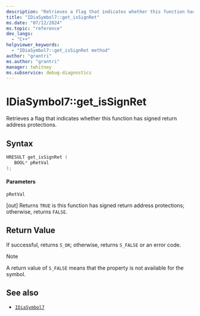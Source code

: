 ```yaml
---
description: "Retrieves a flag that indicates whether this function has signed return address protections."
title: "IDiaSymbol7::get_isSignRet"
ms.date: "07/12/2024"
ms.topic: "reference"
dev_langs:
  - "C++"
helpviewer_keywords:
  - "IDiaSymbol7::get_isSignRet method"
author: "grantri"
ms.author: "grantri"
manager: twhitney
ms.subservice: debug-diagnostics
---
```

# IDiaSymbol7::get_isSignRet

Retrieves a flag that indicates whether this function has signed return address protections.

## Syntax

```C++
HRESULT get_isSignRet ( 
   BOOL* pRetVal
);
```

#### Parameters

 `pRetVal`

[out] Returns `TRUE` is this function has signed return address protections; otherwise, returns `FALSE`.

## Return Value

 If successful, returns `S_OK`; otherwise, returns `S_FALSE` or an error code.

> [!NOTE]
> A return value of `S_FALSE` means that the property is not available for the symbol.

## See also

- [`IDiaSymbol7`](../../debugger/debug-interface-access/idiasymbol7.md)

